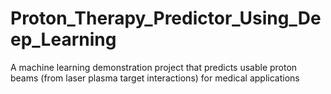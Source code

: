 # Proton_Therapy_Predictor_Using_Deep_Learning
A machine learning demonstration project that predicts usable proton beams (from laser plasma target interactions) for medical applications
